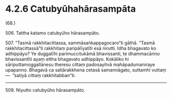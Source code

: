 

# 4.2.6 Catubyūhahārasampāta




(68.)

506\. Tattha katamo catubyūho hārasampāto.

507\. “Tasmā rakkhitacittassa, sammāsaṅkappagocaro”ti gāthā. “Tasmā rakkhitacittassā”ti rakkhitaṃ paripālīyatīti esā nirutti. Idha bhagavato ko adhippāyo? Ye duggatīhi parimuccitukāmā bhavissanti, te dhammacārino bhavissantīti ayaṃ ettha bhagavato adhippāyo. Kokāliko hi sāriputtamoggallānesu theresu cittaṃ padosayitvā mahāpadumaniraye upapanno. Bhagavā ca satiārakkhena cetasā samannāgato, suttamhi vuttaṃ—  “satiyā cittaṃ rakkhitabban”ti.

---

508\. Niyutto catubyūho hārasampāto.





